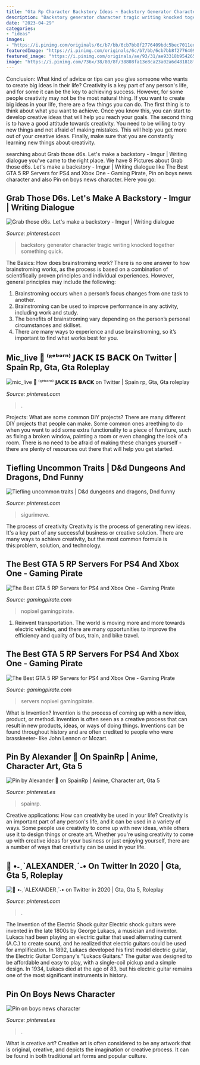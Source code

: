 ```yaml
---
title: "Gta Rp Character Backstory Ideas ~ Backstory Generator Character Tragic Writing Knocked Together Something Quick"
description: "Backstory generator character tragic writing knocked together something quick"
date: "2023-04-29"
categories:
- "ideas"
images:
- "https://i.pinimg.com/originals/6c/b7/bb/6cb7bb8f2776409bdc5bec7011ede7e7.jpg"
featuredImage: "https://i.pinimg.com/originals/6c/b7/bb/6cb7bb8f2776409bdc5bec7011ede7e7.jpg"
featured_image: "https://i.pinimg.com/originals/ae/93/31/ae93318b95426562279d55050c7b4411.png"
image: "https://i.pinimg.com/736x/38/80/8f/38808fa13e8ca23a02a6d481818fdfe2.jpg"
---
```



Conclusion: What kind of advice or tips can you give someone who wants to create big ideas in their life?
Creativity is a key part of any person's life, and for some it can be the key to achieving success. However, for some people creativity may not be the most natural thing. If you want to create big ideas in your life, there are a few things you can do. The first thing is to think about what you want to achieve. Once you know this, you can start to develop creative ideas that will help you reach your goals. The second thing is to have a good attitude towards creativity. You need to be willing to try new things and not afraid of making mistakes. This will help you get more out of your creative ideas. Finally, make sure that you are constantly learning new things about creativity.

	

		
searching about Grab those d6s. Let&#039;s make a backstory - Imgur | Writing dialogue you've came to the right place. We have 8 Pictures about Grab those d6s. Let&#039;s make a backstory - Imgur | Writing dialogue like The Best GTA 5 RP Servers for PS4 and Xbox One - Gaming Pirate, Pin on boys news character and also Pin on boys news character. Here you go:
		
    
## Grab Those D6s. Let&#039;s Make A Backstory - Imgur | Writing Dialogue

<img loading=lazy src="https://i.pinimg.com/originals/6c/b7/bb/6cb7bb8f2776409bdc5bec7011ede7e7.jpg" onerror="this.onerror=null;this.src='https://tse3.mm.bing.net/th?id=OIP.8QB_W3ltoa7wUw4WmjH3-gHaKe&amp;pid=15.1';" alt="Grab those d6s. Let&#039;s make a backstory - Imgur | Writing dialogue">

_Source: pinterest.com_

>backstory generator character tragic writing knocked together something quick. 

	

The Basics: How does brainstroming work?
There is no one answer to how brainstroming works, as the process is based on a combination of scientifically proven principles and individual experiences. However, general principles may include the following:
1. Brainstroming occurs when a person’s focus changes from one task to another.
2. Brainstroming can be used to improve performance in any activity, including work and study.
3. The benefits of brainstroming vary depending on the person’s personal circumstances and skillset.
4. There are many ways to experience and use brainstroming, so it’s important to find what works best for you.

    
## Mic_live 🦋 ⁽ᴿᵉᵇᵒʳⁿ⁾ 𝗝𝗔𝗖𝗞 𝗜𝗦 𝗕𝗔𝗖𝗞 On Twitter | Spain Rp, Gta, Gta Roleplay

<img loading=lazy src="https://i.pinimg.com/736x/38/80/8f/38808fa13e8ca23a02a6d481818fdfe2.jpg" onerror="this.onerror=null;this.src='https://tse3.mm.bing.net/th?id=OIP.zhWzvVDjqBNcYST88LHqqwHaJQ&amp;pid=15.1';" alt="mic_live 🦋 ⁽ᴿᵉᵇᵒʳⁿ⁾ 𝗝𝗔𝗖𝗞 𝗜𝗦 𝗕𝗔𝗖𝗞 on Twitter | Spain rp, Gta, Gta roleplay">

_Source: pinterest.com_

>. 

	

Projects: What are some common DIY projects?
There are many different DIY projects that people can make. Some common ones areething to do when you want to add some extra functionality to a piece of furniture, such as fixing a broken window, painting a room or even changing the look of a room. There is no need to be afraid of making these changes yourself - there are plenty of resources out there that will help you get started.

    
## Tiefling Uncommon Traits | D&amp;d Dungeons And Dragons, Dnd Funny

<img loading=lazy src="https://i.pinimg.com/736x/78/0e/14/780e14fa1b9ad7bb73fb9cc6818b7eff.jpg" onerror="this.onerror=null;this.src='https://tse3.mm.bing.net/th?id=OIP.uLqtv_meCFc66EvYHpgGdwHaFc&amp;pid=15.1';" alt="Tiefling uncommon traits | D&amp;d dungeons and dragons, Dnd funny">

_Source: pinterest.com_

>sigurimeve. 

	

The process of creativity
Creativity is the process of generating new ideas. It's a key part of any successful business or creative solution. There are many ways to achieve creativity, but the most common formula is this:problem, solution, and technology.

    
## The Best GTA 5 RP Servers For PS4 And Xbox One - Gaming Pirate

<img loading=lazy src="https://gamingpirate.com/wp-content/uploads/2019/09/gta-v-servers2-835654367-1024x576.jpg" onerror="this.onerror=null;this.src='https://tse2.mm.bing.net/th?id=OIP.UXLWVvKENDHH3BdM9AJ9fgHaEK&amp;pid=15.1';" alt="The Best GTA 5 RP Servers for PS4 and Xbox One - Gaming Pirate">

_Source: gamingpirate.com_

>nopixel gamingpirate. 

	

1) Reinvent transportation. The world is moving more and more towards electric vehicles, and there are many opportunities to improve the efficiency and quality of bus, train, and bike travel. 

    
## The Best GTA 5 RP Servers For PS4 And Xbox One - Gaming Pirate

<img loading=lazy src="https://gamingpirate.com/wp-content/uploads/2019/09/gta-v-servers2-835654367-1170x658.jpg" onerror="this.onerror=null;this.src='https://tse3.mm.bing.net/th?id=OIP.nqo8sACfZ70Lexu9XII9WwHaEK&amp;pid=15.1';" alt="The Best GTA 5 RP Servers for PS4 and Xbox One - Gaming Pirate">

_Source: gamingpirate.com_

>servers nopixel gamingpirate. 

	

What is Invention?
Invention is the process of coming up with a new idea, product, or method. Invention is often seen as a creative process that can result in new products, ideas, or ways of doing things. Inventions can be found throughout history and are often credited to people who were brasskeeter- like John Lennon or Mozart.

    
## Pin By Alexander 🖤 On SpainRp | Anime, Character Art, Gta 5

<img loading=lazy src="https://i.pinimg.com/736x/1a/86/92/1a869251c619bfede7732b51a1621d11.jpg" onerror="this.onerror=null;this.src='https://tse2.mm.bing.net/th?id=OIP.mV-5WwZIK3ujER3BgA6v-QHaJt&amp;pid=15.1';" alt="Pin by Alexander 🖤 on SpainRp | Anime, Character art, Gta 5">

_Source: pinterest.es_

>spainrp. 

	

Creative applications: How can creativity be used in your life?
Creativity is an important part of any person's life, and it can be used in a variety of ways. Some people use creativity to come up with new ideas, while others use it to design things or create art. Whether you're using creativity to come up with creative ideas for your business or just enjoying yourself, there are a number of ways that creativity can be used in your life.

    
## 🍒 •˗ˏˋALEXANDERˎˊ˗• On Twitter In 2020 | Gta, Gta 5, Roleplay

<img loading=lazy src="https://i.pinimg.com/originals/ae/93/31/ae93318b95426562279d55050c7b4411.png" onerror="this.onerror=null;this.src='https://tse4.mm.bing.net/th?id=OIP.tvCBBUGtP483admRQG_uFAHaHa&amp;pid=15.1';" alt="🍒 •˗ˏˋALEXANDERˎˊ˗• on Twitter in 2020 | Gta, Gta 5, Roleplay">

_Source: pinterest.com_

>. 

	

The Invention of the Electric Shock guitar
Electric shock guitars were invented in the late 1800s by George Lukacs, a musician and inventor. Lukacs had been playing an electric guitar that used alternating current (A.C.) to create sound, and he realized that electric guitars could be used for amplification. In 1892, Lukacs developed his first model electric guitar, the Electric Guitar Company's "Lukacs Guitars." The guitar was designed to be affordable and easy to play, with a single-coil pickup and a simple design. In 1934, Lukacs died at the age of 83, but his electric guitar remains one of the most significant instruments in history.

    
## Pin On Boys News Character

<img loading=lazy src="https://i.pinimg.com/736x/9b/4f/9d/9b4f9dc41e4e7f79ecfe13fe97c928a5.jpg" onerror="this.onerror=null;this.src='https://tse2.mm.bing.net/th?id=OIP.TU0aKuZtnq7PcGd-kqapvAHaLm&amp;pid=15.1';" alt="Pin on boys news character">

_Source: pinterest.es_

>. 

	

What is creative art?
Creative art is often considered to be any artwork that is original, creative, and depicts the imagination or creative process. It can be found in both traditional art forms and popular culture.


